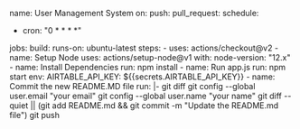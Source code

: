 name: User Management System
on:
push:
pull_request:
schedule:
- cron: "0 * * * *"

jobs:
build:
    runs-on: ubuntu-latest
    steps:
      - uses: actions/checkout@v2
      - name: Setup Node
        uses: actions/setup-node@v1
        with:
          node-version: "12.x"
      - name: Install Dependencies
        run: npm install
      - name: Run app.js
        run: npm start
        env:
          AIRTABLE_API_KEY: ${{secrets.AIRTABLE_API_KEY}}
      - name: Commit the new README.MD file
        run: |-
          git diff
          git config --global user.email "your email"
          git config --global user.name "your name"
          git diff --quiet || (git add README.md && git commit -m "Update the README.md file")
          git push
